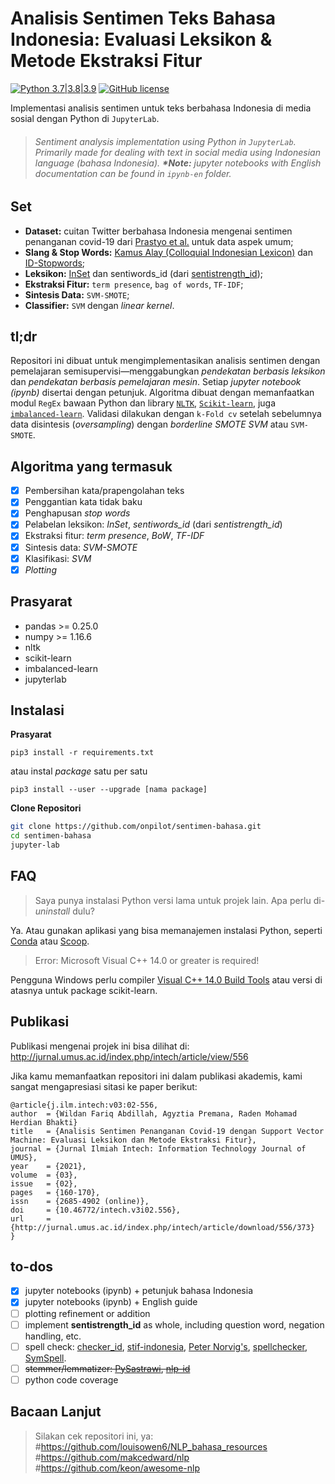 # Analisis Sentimen Teks Bahasa Indonesia: Evaluasi Leksikon & Metode Ekstraksi Fitur
[![Python 3.7|3.8|3.9](https://img.shields.io/badge/Python-3.7%2F3.8%2F3.9-blue.svg)](https://www.python.org/downloads/)
[![GitHub license](https://img.shields.io/github/license/onpilot/sentimen-bahasa.svg)](https://github.com/onpilot/sentimen-bahasa/blob/master/LICENSE)

Implementasi analisis sentimen untuk teks berbahasa Indonesia di media sosial dengan Python di `JupyterLab`.
> ###### _Sentiment analysis implementation using Python in `JupyterLab`. Primarily made for dealing with text in social media using Indonesian language (bahasa Indonesia). **\*Note:** jupyter notebooks with English documentation can be found in `ipynb-en` folder._

## Set
- **Dataset:** cuitan Twitter berbahasa Indonesia mengenai sentimen penanganan covid-19 dari [Prastyo et al.](https://dx.doi.org/10.20473/jisebi.6.2.112-122) untuk data aspek umum;
- **Slang & Stop Words:** [Kamus Alay (Colloquial Indonesian Lexicon)](https://github.com/nasalsabila/kamus-alay) dan [ID-Stopwords](https://github.com/masdevid/ID-Stopwords);
- **Leksikon:** [InSet](https://github.com/fajri91/InSet) dan sentiwords_id (dari [sentistrength_id](https://github.com/masdevid/sentistrength_id));
- **Ekstraksi Fitur:** `term presence`, `bag of words`, `TF-IDF`;
- **Sintesis Data:** `SVM-SMOTE`;
- **Classifier:** `SVM` dengan *linear kernel*.

## tl;dr
Repositori ini dibuat untuk mengimplementasikan analisis sentimen dengan pemelajaran semisupervisi—menggabungkan *pendekatan berbasis leksikon* dan *pendekatan berbasis pemelajaran mesin*. Setiap *jupyter notebook (ipynb)* disertai dengan petunjuk. Algoritma dibuat dengan memanfaatkan modul `RegEx` bawaan Python dan library [`NLTK`](https://www.nltk.org/), [`Scikit-learn`](https://scikit-learn.org/), juga [`imbalanced-learn`](https://imbalanced-learn.org/). Validasi dilakukan dengan `k-Fold cv` setelah sebelumnya data disintesis (*oversampling*) dengan *borderline SMOTE SVM* atau `SVM-SMOTE`.

## Algoritma yang termasuk
- [x] Pembersihan kata/prapengolahan teks
- [x] Penggantian kata tidak baku
- [x] Penghapusan *stop words*
- [x] Pelabelan leksikon: *InSet*, *sentiwords_id* (dari *sentistrength_id*) 
- [x] Ekstraksi fitur: *term presence*, *BoW*, *TF-IDF*
- [x] Sintesis data: *SVM-SMOTE*
- [x] Klasifikasi: *SVM*
- [x] *Plotting*

## Prasyarat
* pandas >= 0.25.0
* numpy >= 1.16.6
* nltk
* scikit-learn
* imbalanced-learn
* jupyterlab

## Instalasi
**Prasyarat**

`pip3 install -r requirements.txt`

atau instal *package* satu per satu

`pip3 install --user --upgrade [nama package]`

**Clone Repositori**

```bash
git clone https://github.com/onpilot/sentimen-bahasa.git
cd sentimen-bahasa
jupyter-lab
```

## FAQ
> Saya punya instalasi Python versi lama untuk projek lain. Apa perlu di-*uninstall* dulu?

Ya. Atau gunakan aplikasi yang bisa memanajemen instalasi Python, seperti [Conda](https://conda.io/) atau [Scoop](https://github.com/ScoopInstaller/Scoop).

> Error: Microsoft Visual C++ 14.0 or greater is required!
 
Pengguna Windows perlu compiler [Visual C++ 14.0 Build Tools](https://visualstudio.microsoft.com/visual-cpp-build-tools/) atau versi di atasnya untuk package scikit-learn.


## Publikasi
Publikasi mengenai projek ini bisa dilihat di: http://jurnal.umus.ac.id/index.php/intech/article/view/556 

Jika kamu memanfaatkan repositori ini dalam publikasi akademis, kami sangat mengapresiasi sitasi ke paper berikut:

    @article{j.ilm.intech:v03:02-556,
    author  = {Wildan Fariq Abdillah, Agyztia Premana, Raden Mohamad Herdian Bhakti}
    title   = {Analisis Sentimen Penanganan Covid-19 dengan Support Vector Machine: Evaluasi Leksikon dan Metode Ekstraksi Fitur},
    journal = {Jurnal Ilmiah Intech: Information Technology Journal of UMUS},
    year    = {2021},
    volume  = {03},
    issue   = {02},
    pages   = {160-170},
    issn    = {2685-4902 (online)},
    doi     = {10.46772/intech.v3i02.556},
    url     = {http://jurnal.umus.ac.id/index.php/intech/article/download/556/373}
    }

## to-dos
- [x] jupyter notebooks (ipynb) + petunjuk bahasa Indonesia
- [x] jupyter notebooks (ipynb) + English guide
- [ ] plotting refinement or addition
- [ ] implement **sentistrength_id** as whole, including question word, negation handling, etc.
- [ ] spell check: [checker_id](https://github.com/mamat-rahmat/checker_id), [stif-indonesia](https://github.com/haryoa/stif-indonesia), [Peter Norvig's](https://norvig.com/spell-correct.html), [spellchecker](https://github.com/pirate/spellchecker), [SymSpell](https://github.com/wolfgarbe/SymSpell).
- [ ] <del>stemmer/lemmatizer: [PySastrawi](https://github.com/har07/PySastrawi), [nlp-id](https://github.com/kumparan/nlp-id)</del>
- [ ] python code coverage

## Bacaan Lanjut
> Silakan cek repositori ini, ya: #https://github.com/louisowen6/NLP_bahasa_resources #https://github.com/makcedward/nlp #https://github.com/keon/awesome-nlp
